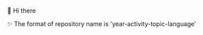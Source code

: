 👋 Hi there

✨ The format of repository name is 'year-activity-topic-language'

<!---
goo314/goo314 is a ✨ special ✨ repository because its `README.md` (this file) appears on your GitHub profile.
You can click the Preview link to take a look at your changes.
--->
